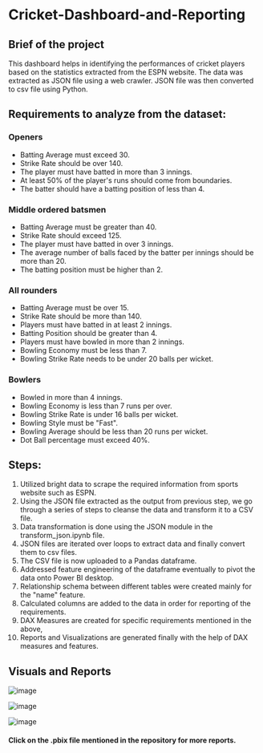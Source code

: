 # Cricket-Dashboard-and-Reporting

## Brief of the project
This dashboard helps in identifying the performances of cricket players based on the statistics extracted from the ESPN website. The data was extracted as JSON file using a web crawler. JSON file was then converted to csv file using Python.

## Requirements to analyze from the dataset:
### Openers
- Batting Average must exceed 30.
- Strike Rate should be over 140.
- The player must have batted in more than 3 innings.
- At least 50% of the player's runs should come from boundaries.
- The batter should have a batting position of less than 4.
### Middle ordered batsmen
- Batting Average must be greater than 40.
- Strike Rate should exceed 125.
- The player must have batted in over 3 innings.
- The average number of balls faced by the batter per innings should be more than 20.
- The batting position must be higher than 2.
### All rounders
- Batting Average must be over 15.
- Strike Rate should be more than 140.
- Players must have batted in at least 2 innings.
- Batting Position should be greater than 4.
- Players must have bowled in more than 2 innings.
- Bowling Economy must be less than 7.
- Bowling Strike Rate needs to be under 20 balls per wicket.
### Bowlers
- Bowled in more than 4 innings.
- Bowling Economy is less than 7 runs per over.
- Bowling Strike Rate is under 16 balls per wicket.
- Bowling Style must be "Fast".
- Bowling Average should be less than 20 runs per wicket.
- Dot Ball percentage must exceed 40%.

## Steps:
1. Utilized bright data to scrape the required information from sports website such as ESPN.
2. Using the JSON file extracted as the output from previous step, we go through a series of steps to cleanse the data and transform it to a CSV file.
3. Data transformation is done using the JSON module in the transform_json.ipynb file.
4. JSON files are iterated over loops to extract data and finally convert them to csv files.
5. The CSV file is now uploaded to a Pandas dataframe.
6. Addressed feature engineering of the dataframe eventually to pivot the data onto Power BI desktop.
7. Relationship schema between different tables were created mainly for the "name" feature.
8. Calculated columns are added to the data in order for reporting of the requirements.
9. DAX Measures are created for specific requirements mentioned in the above,
10. Reports and Visualizations are generated finally with the help of DAX measures and features.

## Visuals and Reports
![image](https://github.com/sudhxan/Cricket-Dashboard-and-Reporting/assets/80266211/fe04a572-ed42-43e9-a184-e5d1e3b60d0f)

![image](https://github.com/sudhxan/Cricket-Dashboard-and-Reporting/assets/80266211/367552f6-08a7-4989-b9a6-66cddd9e9a68)

![image](https://github.com/sudhxan/Cricket-Dashboard-and-Reporting/assets/80266211/30c2bbc7-28d9-4ded-9ad3-e314b15eabbe)

#### Click on the .pbix file mentioned in the repository for more reports.


